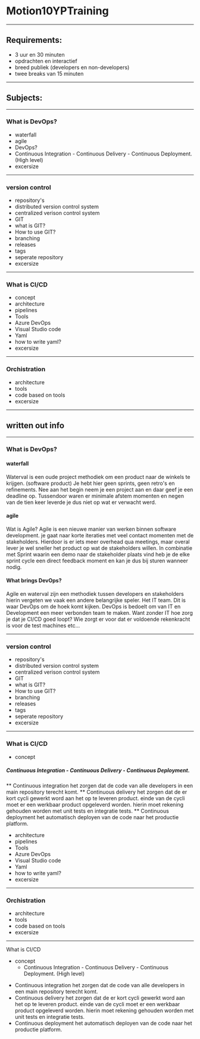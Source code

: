 # Motion10YPTraining
----
## Requirements:
- 3 uur en 30 minuten
- opdrachten en interactief
- breed publiek (developers en non-developers)
- twee breaks van 15 minuten
----
## Subjects:
----
### What is DevOps?
* waterfall
* agile
* DevOps?
* Continuous Integration - Continuous Delivery - Continuous Deployment. (High level)
* excersize
----
### version control
* repository's
* distributed version control system
* centralized verison control system
* GIT
* what is GIT?
* How to use GIT?
* branching
* releases
* tags
* seperate repository
* excersize
----
### What is CI/CD
* concept
* architecture
* pipelines
* Tools
* Azure DevOps
* Visual Studio code
* Yaml
* how to write yaml?
* excersize
----
### Orchistration
* architecture
* tools
* code based on tools
* excersize
----

## written out info
----
### What is DevOps?
#### waterfall
Waterval is een oude project methodiek om een product naar de winkels te krijgen. (software product) Je hebt hier geen sprints, geen retro's en refinements. Nee aan het begin neem je een project aan en daar geef je een deadline op. Tussendoor waren er minimale afstem momenten en negen van de tien keer leverde je dus niet op wat er verwacht werd.

#### agile
Wat is Agile? Agile is een nieuwe manier van werken binnen software development. je gaat naar korte iteraties met veel contact momenten met de stakeholders. Hierdoor is er iets meer overhead qua meetings, maar overal lever je wel sneller het product op wat de stakeholders willen. In combinatie met Sprint waarin een demo naar de stakeholder plaats vind heb je de elke sprint cycle een direct feedback moment en kan je dus bij sturen wanneer nodig.

#### What brings DevOps?

Agile en waterval zijn een methodiek tussen developers en stakeholders hierin vergeten we vaak een andere belangrijke speler. Het IT team. Dit is waar DevOps om de hoek komt kijken. DevOps is bedoelt om van IT en Development een meer verbonden team te maken. Want zonder IT hoe zorg je dat je CI/CD goed loopt? Wie zorgt er voor dat er voldoende rekenkracht is voor de test machines etc... 

----
### version control
* repository's
* distributed version control system
* centralized verison control system
* GIT
* what is GIT?
* How to use GIT?
* branching
* releases
* tags
* seperate repository
* excersize
----
### What is CI/CD
* concept
##### Continuous Integration - Continuous Delivery - Continuous Deployment.
** Continuous integration het zorgen dat de code van alle developers in een main repository terecht komt.
** Continuous delivery het zorgen dat de er kort cycli gewerkt word aan het op te leveren product. einde van de cycli moet er een werkbaar product opgeleverd worden. hierin moet rekening gehouden worden met unit tests en integratie tests.
** Continuous deployment het automatisch deployen van de code naar het productie platform. 
* architecture
* pipelines
* Tools
* Azure DevOps
* Visual Studio code
* Yaml
* how to write yaml?
* excersize
----
### Orchistration
* architecture
* tools
* code based on tools
* excersize

----------------------------------------------------------------------------------------------------------------
What is CI/CD
  - concept
    - Continuous Integration - Continuous Delivery - Continuous Deployment. (High level)

   * Continuous integration het zorgen dat de code van alle developers in een main repository terecht komt.
   * Continuous delivery het zorgen dat de er kort cycli gewerkt word aan het op te leveren product. einde van de cycli moet er een werkbaar product opgeleverd worden. hierin moet rekening gehouden worden met unit tests en integratie tests.
   * Continuous deployment het automatisch deployen van de code naar het productie platform.  
